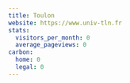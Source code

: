 ```yaml
---
title: Toulon
website: https://www.univ-tln.fr
stats:
  visitors_per_month: 0
  average_pageviews: 0
carbon:
  home: 0
  legal: 0
---
```

